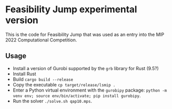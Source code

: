 # Feasibility Jump experimental version 

This is the code for Feasibility Jump that was used as an entry into the MIP
2022 Computational Competition.

## Usage

 * Install a version of Gurobi supported by the `grb` library for Rust (9.5?)
 * Install Rust
 * Build `cargo build --release`
 * Copy the executable `cp target/release/lsmip .`
 * Enter a Python virtual environment with the `gurobipy` package: `python -m venv env; source env/bin/activate; pip install gurobipy`.
 * Run the solver `./solve.sh qap10.mps`.

